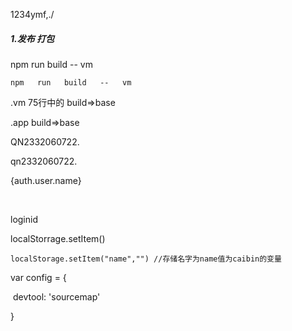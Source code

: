 1234ymf,./



##### 1.发布 打包

npm run build -- vm

```
npm   run   build   --   vm
```

.vm   75行中的 build=>base

.app   build=>base





QN2332060722.

qn2332060722.

<Tooltip title={auth.user.name}>

​                          <Link to="data/mycenter"><span className="user-info">{auth.user.name}&nbsp;</span></Link>

​                        </Tooltip>





loginid

localStorrage.setItem()

```
localStorage.setItem("name","") //存储名字为name值为caibin的变量
```



var config = {

​     devtool: 'sourcemap'

}

  